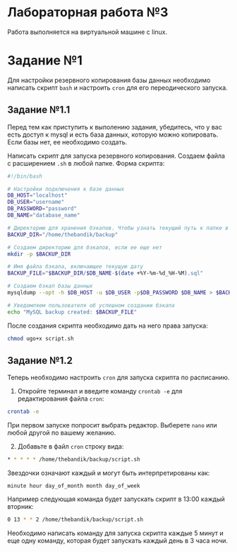 # Лабораторная работа №3

Работа выполняется на виртуальной машине с linux.

# Задание №1

Для настройки резервного копирования базы данных необходимо написать скрипт `bash` и настроить `cron` для его переодического запуска.

## Задание №1.1

Перед тем как приступить к выполению задания, убедитесь, что у вас есть доступ к mysql и есть база данных, которую можно копировать. Если базы нет, ее необходимо создать.

Написать скрипт для запуска резервного копирования. Создаем файла с расширением `.sh` в любой папке. Форма скрипта:

```bash
#!/bin/bash

# Настройки подключения к базе данных
DB_HOST="localhost"
DB_USER="username"
DB_PASSWORD="password"
DB_NAME="database_name"

# Директорию для хранения бэкапов. Чтобы узнать текущий путь к папке в консоли введите pwd
BACKUP_DIR="/home/thebandik/backup"

# Создаем директорию для бэкапов, если ее еще нет
mkdir -p $BACKUP_DIR

# Имя файла бэкапа, включающее текущую дату
BACKUP_FILE="$BACKUP_DIR/$DB_NAME-$(date +%Y-%m-%d_%H-%M).sql"

# Создаем бэкап базы данных
mysqldump --opt -h $DB_HOST -u $DB_USER -p$DB_PASSWORD $DB_NAME > $BACKUP_FILE

# Уведомляем пользователя об успешном создании бэкапа
echo "MySQL backup created: $BACKUP_FILE"
```

После создания скрипта необходимо дать на него права запуска:

```bash
chmod ugo+x script.sh
```

## Задание №1.2

Теперь необходимо настроить `cron` для запуска скрипта по расписанию.

1. Откройте терминал и введите команду `crontab -e` для редактирования файла `cron`:

```bash
crontab -e
```

При первом запуске попросит выбрать редактор. Выберете `nano` или любой другой по вашему желанию.

2. Добавьте в файл `cron` строку вида:

```bash
* * * * * /home/thebandik/backup/script.sh
```

Звездочки означают каждый и могут быть интерпретированы как:

```
minute hour day_of_month month day_of_week
```

Например следующая команда будет запускать скрипт в 13:00 каждый вторник:

```bash
0 13 * * 2 /home/thebandik/backup/script.sh
```

Необходимо написать команду для запуска скрипта каждые 5 минут и еще одну команду, которая будет запускать каждый день в 3 часа ночи.
